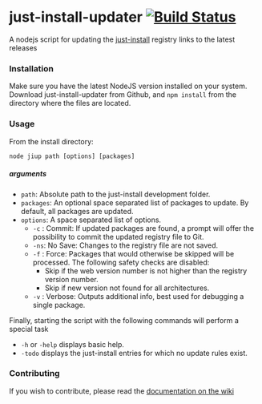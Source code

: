 # just-install-updater [![Build Status](https://travis-ci.org/guiweber/just-install-updater.svg?branch=master)](https://travis-ci.org/guiweber/just-install-updater)

A nodejs script for updating the [just-install](https://github.com/lvillani/just-install)
registry links to the latest releases

### Installation

Make sure you have the latest NodeJS version installed on your system. Download just-install-updater from Github, and `npm install` from the directory where the files are located.

### Usage

From the install directory:

```
node jiup path [options] [packages]
```


##### arguments

* `path`: Absolute path to the just-install development folder.
* `packages`: An optional space separated list of packages to update. By default, all packages are updated.
* `options`: A space separated list of options.
  * `-c` : Commit: If updated packages are found, a prompt will offer the possibility to commit the updated registry file to Git.
  * `-ns`: No Save: Changes to the registry file are not saved.
  * `-f` : Force: Packages that would otherwise be skipped will be processed. The following safety checks are disabled:
    * Skip if the web version number is not higher than the registry version number.
    * Skip if new version not found for all architectures.
  * `-v` : Verbose: Outputs additional info, best used for debugging a single package.

Finally, starting the script with the following commands will perform a special task
 * `-h` or `-help` displays basic help.
 * `-todo` displays the just-install entries for which no update rules exist.

### Contributing
If you wish to contribute, please read the [documentation on the wiki](https://github.com/guiweber/just-install-updater/wiki)
